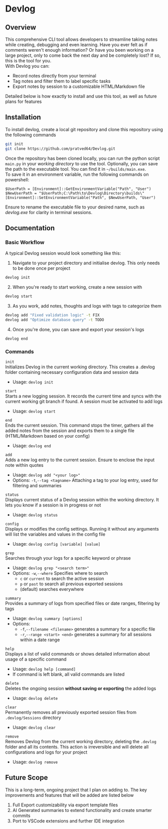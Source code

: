 # Devlog

## Overview

This comprehensive CLI tool allows developers to streamline taking notes while creating, debugging and even learning.
Have you ever felt as if comments weren't enough information? Or have you been working on a large project, only to come
back the next day and be completely lost? If so, this is the tool for you. \
With Devlog you can:
- Record notes directly from your terminal
- Tag notes and filter them to label specific tasks
- Export notes by session to a customizable HTML/Markdown file

Detailed below is how exactly to install and use this tool, as well as future plans for features

## Installation
To install devlog, create a local git repository and clone this repository using the following commands

```bash
git init
git clone https://github.com/pratved64/Devlog.git
```

Once the repository has been cloned locally, you can run the python script `main.py` in your *working directory* to use the tool.
Optionally, you can save the path to the executable tool. You can find it in `~/builds/main.exe`. \
To save it in an environment variable, run the following commands on powershell:
```
$UserPath = [Environment]::GetEnvironmentVariable("Path", "User")
$NewUserPath = "$UserPath;C:\Path\to\Devlog\Directory\builds\"
[Environment]::SetEnvironmentVariable("Path", $NewUserPath, "User")
```
Ensure to rename the executable file to your desired name, such as *devlog.exe* for clarity in terminal sessions.

## Documentation
### Basic Workflow
A typical Devlog session would look something like this:
1. Navigate to your project directory and initialise devlog. This only needs to be done once per project
```bash
devlog init
```
2. When you're ready to start working, create a new session with
```bash
devlog start
```
3. As you work, add notes, thoughts and logs with tags to categorize them
```bash
devlog add "Fixed validation logic" -t FIX
devlog add "Optimize database query" -t TODO
```
4. Once you're done, you can save and export your session's logs
```bash
devlog end
```

### Commands
`init` \
Initializes Devlog in the current working directory. This creates a .devlog folder containing necessary configuration data and session data
* Usage: `devlog init`

`start` \
Starts a new logging session. It records the current time and syncs with the current working git branch if found. A session must be activated to add logs
* Usage: `devlog start`

`end` \
Ends the current session. This command stops the timer, gathers all the added notes from the session and exports them to a single file (HTML/Markdown based on your config)
* Usage: `devlog end`

`add` \
Adds a new log entry to the current session. Ensure to enclose the input note within quotes
* Usage: `devlog add "<your log>"`
* Options: `-t`,`--tag <tagname>` Attaching a tag to your log entry, used for filtering and summaries

`status` \
Displays current status of a Devlog session within the working directory. It lets you know if a session is in progress or not
* Usage: `devlog status`

`config` \
Displays or modifies the config settings. Running it without any arguments will list the variables and values in the config file
* Usage: `devlog config [variable] [value]`

`grep` \
Searches through your logs for a specific keyword or phrase
* Usage: `devlog grep "<search term>"`
* Options: `-w`,`--where` Specifies where to search
  * `c` or `current` to search the active session
  * `p` or `past` to search all previous exported sessions
  * (default) searches everywhere

`summary` \
Provides a summary of logs from specified files or date ranges, filtering by tags
* Usage: `devlog summary [options]`
* Options:
  * `-f`,`--filename <filename>` generates a summary for a specific file
  * `-r`,`--range <start> <end>` generates a summary for all sessions within a date range

`help` \
Displays a list of valid commands or shows detailed information about usage of a specific command
* Usage: `devlog help [command]`
* If command is left blank, all valid commands are listed

`delete` \
Deletes the ongoing session **without saving or exporting** the added logs
* Usage: `devlog delete`

`clear` \
Permanently removes all previously exported session files from `.devlog/Sessions` directory
* Usage: `devlog clear`

`remove` \
Removes Devlog from the current working directory, deleting the `.devlog` folder and all its contents. This action is irreversible and will delete all configurations and logs for your project
* Usage: `devlog remove`

## Future Scope
This is a long-term, ongoing project that I plan on adding to. The key improvements and features that will be added are listed below
1. Full Export customizability via export template files
2. AI Generated summaries to extend functionality and create smarter commits
3. Port to VSCode extensions and further IDE integration


